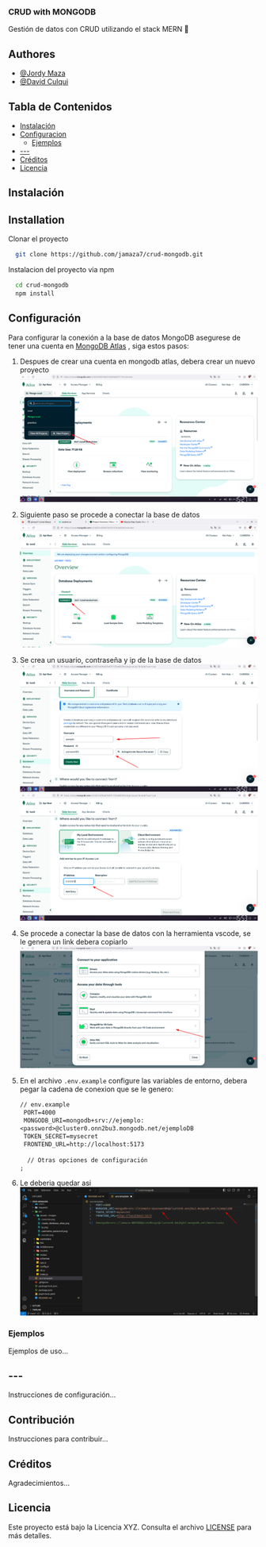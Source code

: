 ### CRUD with MONGODB

Gestión de datos con CRUD utilizando el stack MERN 🔄

## Authores

- [@Jordy Maza](https://github.com/jamaza7)
- [@David Culqui](https://www.github.com/)

## Tabla de Contenidos

- [Instalación](#instalación)
- [Configuracion](#Configuración)
  - [Ejemplos](#ejemplos)
- [---](#configuración)
- [Créditos](#créditos)
- [Licencia](#licencia)

## Instalación

## Installation

Clonar el proyecto

```bash
  git clone https://github.com/jamaza7/crud-mongodb.git

```

Instalacion del proyecto via npm

```bash
  cd crud-mongodb
  npm install

```

## Configuración

Para configurar la conexión a la base de datos MongoDB asegurese de tener una cuenta en [MongoDB Atlas](https://www.mongodb.com/atlas/database) , siga estos pasos:

1. Despues de crear una cuenta en mongodb atlas, debera crear un nuevo proyecto
   ![Mongodb](src/assets/images/create_database_atlas.png)

2. Siguiente paso se procede a conectar la base de datos ![conectar](src/assets/images/conectar.png)

3. Se crea un usuario, contraseña y ip de la base de datos ![usario_password](src/assets/images/username_password.png) ![usario_ping](src/assets/images/ip.png)

4. Se procede a conectar la base de datos con la herramienta vscode, se le genera un link debera copiarlo ![vscode](src/assets/images/vscode.png)

5. En el archivo `.env.example` configure las variables de entorno, debera pegar la cadena de conexion que se le genero:

   ```env
   // env.example
    PORT=4000
    MONGODB_URI=mongodb+srv://ejemplo:<password>@cluster0.onn2bu3.mongodb.net/ejemploDB
    TOKEN_SECRET=mysecret
    FRONTEND_URL=http://localhost:5173

     // Otras opciones de configuración
   ;
   ```

6. Le deberia quedar asi ![resultado](src/assets/images/configurar_env.png)

### Ejemplos

Ejemplos de uso...

## ---

Instrucciones de configuración...

## Contribución

Instrucciones para contribuir...

## Créditos

Agradecimientos...

## Licencia

Este proyecto está bajo la Licencia XYZ. Consulta el archivo [LICENSE](LICENSE) para más detalles.
